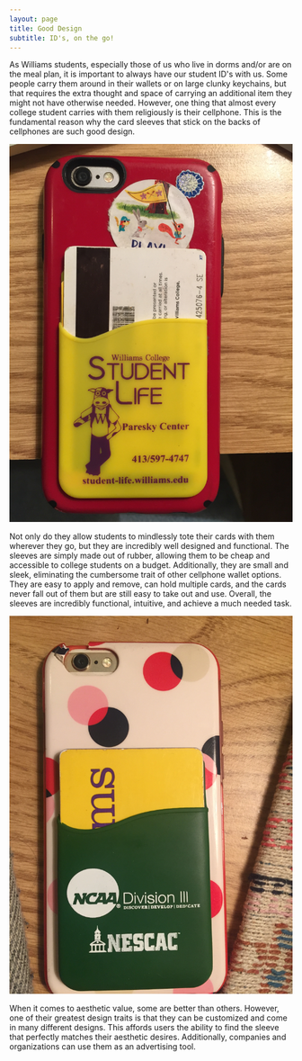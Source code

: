 ```yaml
---
layout: page
title: Good Design
subtitle: ID's, on the go!
---
```


As Williams students, especially those of us who live in dorms and/or are on the meal plan, it is important to always have our student ID's with us. Some people carry them around in their wallets or on large clunky keychains, but that requires the extra thought and space of carrying an additional item they might not have otherwise needed. However, one thing that almost every college student carries with them religiously is their cellphone. This is the fundamental reason why the card sleeves that stick on the backs of cellphones are such good design.

![Phone Sleeve](/img/phone_sleeve.jpg)

Not only do they allow students to mindlessly tote their cards with them wherever they go, but they are incredibly well designed and functional. The sleeves are simply made out of rubber, allowing them to be cheap and accessible to college students on a budget. Additionally, they are small and sleek, eliminating the cumbersome trait of other cellphone wallet options. They are easy to apply and remove, can hold multiple cards, and the cards never fall out of them but are still easy to take out and use. Overall, the sleeves are incredibly functional, intuitive, and achieve a much needed task.

![Different Phone Sleeve](/img/sleeve_2.jpg)

When it comes to aesthetic value, some are better than others. However, one of their greatest design traits is that they can be customized and come in many different designs. This affords users the ability to find the sleeve that perfectly matches their aesthetic desires. Additionally, companies and organizations can use them as an advertising tool.


